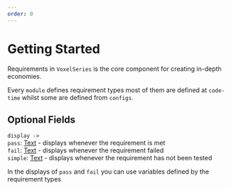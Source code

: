 ```yaml
---
order: 0
---
```


# Getting Started

Requirements in `VoxelSeries` is the core component for creating in-depth economies.

Every `module` defines requirement types most of them are defined at `code-time` whilst some are defined from `configs`.

## Optional Fields
`display ->`  
`pass`: [Text](../config-types#text) - displays whenever the requirement is met  
`fail`: [Text](../config-types#text) - displays whenever the requirement failed  
`simple`: [Text](../config-types#text) - displays whenever the requirement has not been tested  

In the displays of `pass` and `fail` you can use variables defined by the requirement types
